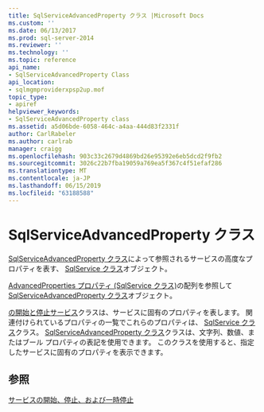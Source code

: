 ```yaml
---
title: SqlServiceAdvancedProperty クラス |Microsoft Docs
ms.custom: ''
ms.date: 06/13/2017
ms.prod: sql-server-2014
ms.reviewer: ''
ms.technology: ''
ms.topic: reference
api_name:
- SqlServiceAdvancedProperty Class
api_location:
- sqlmgmproviderxpsp2up.mof
topic_type:
- apiref
helpviewer_keywords:
- SqlServiceAdvancedProperty class
ms.assetid: a5d06bde-6058-464c-a4aa-444d83f2331f
author: CarlRabeler
ms.author: carlrab
manager: craigg
ms.openlocfilehash: 903c33c2679d4869bd26e95392e6eb5dcd2f9fb2
ms.sourcegitcommit: 3026c22b7fba19059a769ea5f367c4f51efaf286
ms.translationtype: MT
ms.contentlocale: ja-JP
ms.lasthandoff: 06/15/2019
ms.locfileid: "63188588"
---
```

# <a name="sqlserviceadvancedproperty-class"></a>SqlServiceAdvancedProperty クラス
  [SqlServiceAdvancedProperty クラス](sqlserviceadvancedproperty-class.md)によって参照されるサービスの高度なプロパティを表す、 [SqlService クラス](../sqlservice-class/sqlservice-class.md)オブジェクト。  
  
 [AdvancedProperties プロパティ (SqlService クラス)](../sqlservice-class/advancedproperties-property-sqlservice-class.md)の配列を参照して[SqlServiceAdvancedProperty クラス](sqlserviceadvancedproperty-class.md)オブジェクト。  
  
 [の開始と停止サービス](https://technet.microsoft.com/library/ms174886\(v=sql.105\).aspx)クラスは、サービスに固有のプロパティを表します。 関連付けられているプロパティの一覧でこれらのプロパティは、 [SqlService クラス](https://technet.microsoft.com/library/ms186497.aspx)クラス。 [SqlServiceAdvancedProperty クラス](https://technet.microsoft.com/library/ms182447.aspx)クラスは、文字列、数値、またはブール プロパティの表記を使用できます。 このクラスを使用すると、指定したサービスに固有のプロパティを表示できます。  
  
## <a name="see-also"></a>参照  
 [サービスの開始、停止、および一時停止](https://technet.microsoft.com/library/ms174886\(v=sql.105\).aspx)  
  
  
